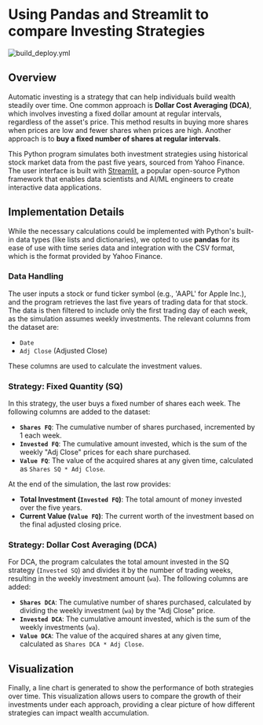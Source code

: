 # Using Pandas and Streamlit to compare Investing Strategies

![build_deploy.yml](https://github.com/wolfpaulus/dca/actions/workflows/build_deploy.yml/badge.svg)
## Overview

Automatic investing is a strategy that can help individuals build wealth steadily over time. One common approach is **Dollar Cost Averaging (DCA)**, which involves investing a fixed dollar amount at regular intervals, regardless of the asset's price. This method results in buying more shares when prices are low and fewer shares when prices are high. Another approach is to **buy a fixed number of shares at regular intervals**.

This Python program simulates both investment strategies using historical stock market data from the past five years, sourced from Yahoo Finance. The user interface is built with [Streamlit](https://streamlit.io/), a popular open-source Python framework that enables data scientists and AI/ML engineers to create interactive data applications.

## Implementation Details

While the necessary calculations could be implemented with Python's built-in data types (like lists and dictionaries), we opted to use **pandas** for its ease of use with time series data and integration with the CSV format, which is the format provided by Yahoo Finance.

### Data Handling

The user inputs a stock or fund ticker symbol (e.g., 'AAPL' for Apple Inc.), and the program retrieves the last five years of trading data for that stock. The data is then filtered to include only the first trading day of each week, as the simulation assumes weekly investments. The relevant columns from the dataset are:
- `Date`
- `Adj Close` (Adjusted Close)

These columns are used to calculate the investment values.

### Strategy: Fixed Quantity (SQ)

In this strategy, the user buys a fixed number of shares each week. The following columns are added to the dataset:
- **`Shares FQ`**: The cumulative number of shares purchased, incremented by 1 each week.
- **`Invested FQ`**: The cumulative amount invested, which is the sum of the weekly "Adj Close" prices for each share purchased.
- **`Value FQ`**: The value of the acquired shares at any given time, calculated as `Shares SQ * Adj Close`.

At the end of the simulation, the last row provides:
- **Total Investment (`Invested FQ`)**: The total amount of money invested over the five years.
- **Current Value (`Value FQ`)**: The current worth of the investment based on the final adjusted closing price.

### Strategy: Dollar Cost Averaging (DCA)

For DCA, the program calculates the total amount invested in the SQ strategy (`Invested SQ`) and divides it by the number of trading weeks, resulting in the weekly investment amount (`wa`). The following columns are added:
- **`Shares DCA`**: The cumulative number of shares purchased, calculated by dividing the weekly investment (`wa`) by the "Adj Close" price.
- **`Invested DCA`**: The cumulative amount invested, which is the sum of the weekly investments (`wa`).
- **`Value DCA`**: The value of the acquired shares at any given time, calculated as `Shares DCA * Adj Close`.

## Visualization

Finally, a line chart is generated to show the performance of both strategies over time. This visualization allows users to compare the growth of their investments under each approach, providing a clear picture of how different strategies can impact wealth accumulation.
